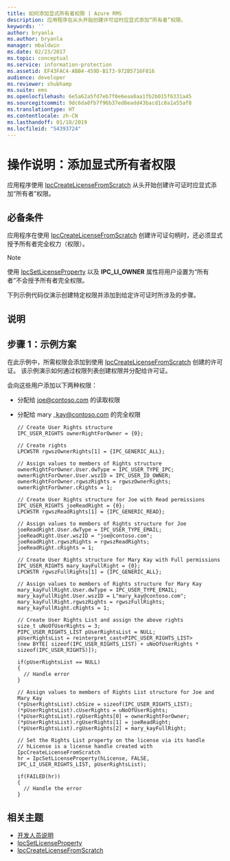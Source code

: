 ```yaml
---
title: 如何添加显式所有者权限 | Azure RMS
description: 应用程序在从头开始创建许可证时应显式添加“所有者”权限。
keywords: ''
author: bryanla
ms.author: bryanla
manager: mbaldwin
ms.date: 02/23/2017
ms.topic: conceptual
ms.service: information-protection
ms.assetid: EF43FAC4-ABB4-459D-B173-972B5716F816
audience: developer
ms.reviewer: shubhamp
ms.suite: ems
ms.openlocfilehash: 6e5a62a5fd7eb7f0e6eaa8aa1fb2b015f6331a45
ms.sourcegitcommit: 9dc6da0fb7f96b37ed8eadd43bacd1c8a1a55af8
ms.translationtype: HT
ms.contentlocale: zh-CN
ms.lasthandoff: 01/18/2019
ms.locfileid: "54393724"
---
```

# <a name="how-to-add-explicit-owner-rights"></a>操作说明：添加显式所有者权限

应用程序使用 [IpcCreateLicenseFromScratch](https://msdn.microsoft.com/library/hh535256.aspx) 从头开始创建许可证时应显式添加“所有者”权限。

## <a name="prerequisites"></a>必备条件

应用程序在使用 [IpcCreateLicenseFromScratch](https://msdn.microsoft.com/library/hh535256.aspx) 创建许可证句柄时，还必须显式授予所有者完全权力（权限）。

> [!NOTE]
> 使用 [IpcSetLicenseProperty](https://msdn.microsoft.com/library/hh535271.aspx) 以及 **IPC\_LI\_OWNER** 属性将用户设置为“所有者”不会授予所有者完全权限。

下列示例代码仅演示创建特定权限并添加到给定许可证时所涉及的步骤。

## <a name="instructions"></a>说明
 
## <a name="step-1-example-scenario"></a>步骤 1：示例方案

在此示例中，所需权限会添加到使用 [IpcCreateLicenseFromScratch](https://msdn.microsoft.com/library/hh535256.aspx) 创建的许可证。 该示例演示如何通过权限列表创建权限并分配给许可证。

会向这些用户添加以下两种权限：

- 分配给 joe@contoso.com 的读取权限
- 分配给 mary \_kay@contoso.com 的完全权限

      // Create User Rights structure
      IPC_USER_RIGHTS ownerRightForOwner = {0};

      // Create rights
      LPCWSTR rgwszOwnerRights[1] = {IPC_GENERIC_ALL};

      // Assign values to members of Rights structure
      ownerRightForOwner.User.dwType = IPC_USER_TYPE_IPC;
      ownerRightForOwner.User.wszID = IPC_USER_ID_OWNER;
      ownerRightForOwner.rgwszRights = rgwszOwnerRights;
      ownerRightForOwner.cRights = 1;

      // Create User Rights structure for Joe with Read permissions
      IPC_USER_RIGHTS joeReadRight = {0};
      LPCWSTR rgwszReadRights[1] = {IPC_GENERIC_READ};

      // Assign values to members of Rights structure for Joe
      joeReadRight.User.dwType = IPC_USER_TYPE_EMAIL;
      joeReadRight.User.wszID = "joe@contoso.com";
      joeReadRight.rgwszRights = rgwszReadRights;
      joeReadRight.cRights = 1;

      // Create User Rights structure for Mary Kay with Full permissions
      IPC_USER_RIGHTS mary_kayFullRight = {0};
      LPCWSTR rgwszFullRights[1] = {IPC_GENERIC_ALL};

      // Assign values to members of Rights structure for Mary Kay
      mary_kayFullRight.User.dwType = IPC_USER_TYPE_EMAIL;
      mary_kayFullRight.User.wszID = L"mary_kay@contoso.com";
      mary_kayFullRight.rgwszRights = rgwszFullRights;
      mary_kayFullRight.cRights = 1;

      // Create User Rights List and assign the above rights
      size_t uNoOfUserRights = 3;
      PIPC_USER_RIGHTS_LIST pUserRightsList = NULL;
      pUserRightsList = reinterpret_cast<PIPC_USER_RIGHTS_LIST>
      (new BYTE[ sizeof(IPC_USER_RIGHTS_LIST) + uNoOfUserRights * sizeof(IPC_USER_RIGHTS)]);

      if(pUserRightsList == NULL)
      {
        // Handle error
      }

      // Assign values to members of Rights List structure for Joe and Mary Kay
      (*pUserRightsList).cbSize = sizeof(IPC_USER_RIGHTS_LIST);
      (*pUserRightsList).cUserRights = uNoOfUserRights;
      (*pUserRightsList).rgUserRights[0] = ownerRightForOwner;
      (*pUserRightsList).rgUserRights[1] = joeReadRight;
      (*pUserRightsList).rgUserRights[2] = mary_kayFullRight;

      // Set the Rights List property on the license via its handle
      // hLicense is a license handle created with IpcCreateLicenseFromScratch
      hr = IpcSetLicenseProperty(hLicense, FALSE, IPC_LI_USER_RIGHTS_LIST, pUserRightsList);

      if(FAILED(hr))
      {
        // Handle the error
      }



## <a name="related-topics"></a>相关主题

- [开发人员说明](developer-notes.md)
- [IpcSetLicenseProperty](https://msdn.microsoft.com/library/hh535271.aspx)
- [IpcCreateLicenseFromScratch](https://msdn.microsoft.com/library/hh535256.aspx)
